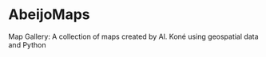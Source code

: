 # AbeijoMaps
Map Gallery: A collection of maps created by Al. Koné using geospatial data and Python
